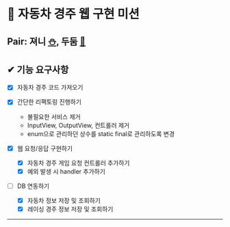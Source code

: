 # 🚗 자동차 경주 웹 구현 미션

## Pair: 져니 [⛄️](http://github.com/cl8d), 두둠 [🐢](https://github.com/younghoondoodoom)

## ✔ 기능 요구사항

- [x] 자동차 경주 코드 가져오기

- [x] 간단한 리팩토링 진행하기
    - 불필요한 서비스 제거
    - InputView, OutputView, 컨트롤러 제거
    - enum으로 관리하던 상수를 static final로 관리하도록 변경

- [x] 웹 요청/응답 구현하기
  - [x] 자동차 경주 게임 요청 컨트롤러 추가하기
  - [x] 예외 발생 시 handler 추가하기

- [ ] DB 연동하기
  - [x] 자동차 정보 저장 및 조회하기
  - [x] 레이싱 경주 정보 저장 및 조회하기

---


